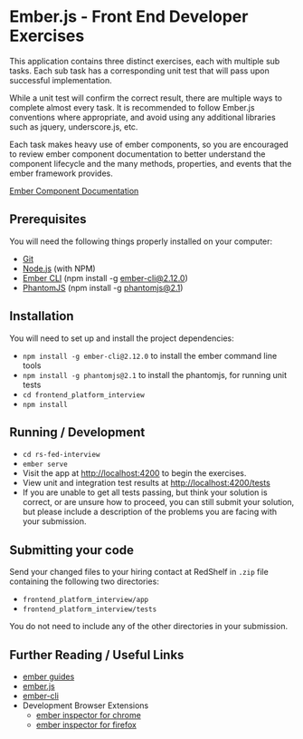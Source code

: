 # Ember.js - Front End Developer Exercises

This application contains three distinct exercises, each with multiple sub tasks.
Each sub task has a corresponding unit test that will pass upon successful implementation.

While a unit test will confirm the correct result, there are multiple ways to complete almost every task.
It is recommended to follow Ember.js conventions where appropriate, and avoid using any additional libraries such as jquery, underscore.js, etc.

Each task makes heavy use of ember components, so you are encouraged to review ember component documentation to
better understand the component lifecycle and the many methods, properties, and events that the ember framework provides.

[Ember Component Documentation](http://emberjs.com/api/classes/Ember.Component.html)

## Prerequisites

You will need the following things properly installed on your computer:

* [Git](https://git-scm.com/)
* [Node.js](https://nodejs.org/) (with NPM)
* [Ember CLI](https://ember-cli.com/) (npm install -g ember-cli@2.12.0)
* [PhantomJS](http://phantomjs.org/) (npm install -g phantomjs@2.1)

## Installation

You will need to set up and install the project dependencies:

* `npm install -g ember-cli@2.12.0` to install the ember command line tools
* `npm install -g phantomjs@2.1` to install the phantomjs, for running unit tests
* `cd frontend_platform_interview`
* `npm install`

## Running / Development

* `cd rs-fed-interview`
* `ember serve`
* Visit the app at [http://localhost:4200](http://localhost:4200) to begin the exercises.
* View unit and integration test results at [http://localhost:4200/tests](http://localhost:4200/tests)
* If you are unable to get all tests passing, but think your solution is correct, or are unsure how to proceed, you can still submit your solution, but please include a description of the problems you are facing with your submission.

## Submitting your code

Send your changed files to your hiring contact at RedShelf in `.zip` file containing the following two directories:

* `frontend_platform_interview/app`
* `frontend_platform_interview/tests`

You do not need to include any of the other directories in your submission.


## Further Reading / Useful Links

* [ember guides](https://guides.emberjs.com/v2.12.0/)
* [ember.js](http://emberjs.com/)
* [ember-cli](https://ember-cli.com/)
* Development Browser Extensions
  * [ember inspector for chrome](https://chrome.google.com/webstore/detail/ember-inspector/bmdblncegkenkacieihfhpjfppoconhi)
  * [ember inspector for firefox](https://addons.mozilla.org/en-US/firefox/addon/ember-inspector/)
